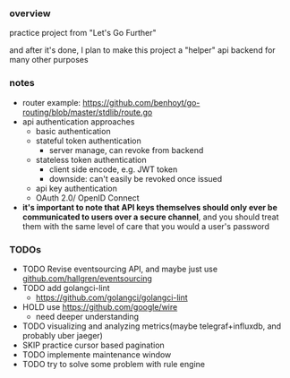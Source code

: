 ### overview

practice project from "Let's Go Further"

and after it's done, I plan to make this project a "helper" api backend for many other purposes

### notes

- router example: https://github.com/benhoyt/go-routing/blob/master/stdlib/route.go
- api authentication approaches
    - basic authentication
    - stateful token authentication
        - server manage, can revoke from backend
    - stateless token authentication
        - client side encode, e.g. JWT token
        - downside: can't easily be revoked once issued
    - api key authentication
    - OAuth 2.0/ OpenID Connect
- **it's important to note that API keys themselves should only ever be communicated to users over a secure channel**, and you should treat them with the same level of care that you would a user's password

### TODOs

- TODO Revise eventsourcing API, and maybe just use [github.com/hallgren/eventsourcing](https://github.com/hallgren/eventsourcing/blob/288b4f2c9c2efcc5c65f206fd185517a6e7fd976/example/main.go)
- TODO add golangci-lint
    - https://github.com/golangci/golangci-lint
- HOLD use https://github.com/google/wire
    - need deeper understanding
- TODO visualizing and analyzing metrics(maybe telegraf+influxdb, and probably uber jaeger)
- SKIP practice cursor based pagination
- TODO implemente maintenance window
- TODO try to solve some problem with rule engine
